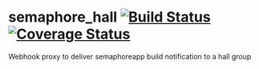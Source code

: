 semaphore_hall [![Build Status](https://travis-ci.org/vincent-pochet/semaphore_hall.svg?branch=master)](https://travis-ci.org/vincent-pochet/semaphore_hall) [![Coverage Status](https://img.shields.io/coveralls/vincent-pochet/semaphore_hall.svg)](https://coveralls.io/r/vincent-pochet/semaphore_hall)
==============

Webhook proxy to deliver semaphoreapp build notification to a hall group
